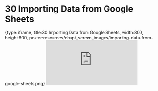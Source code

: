 # 30 Importing Data from Google Sheets
 
{type: iframe, title:30 Importing Data from Google Sheets, width:800, height:600, poster:resources/chapt_screen_images/importing-data-from-google-sheets.png}
![](https://datatrail-jhu.github.io/DataTrail_ReOrg/no_toc/importing-data-from-google-sheets.html)
 

 
